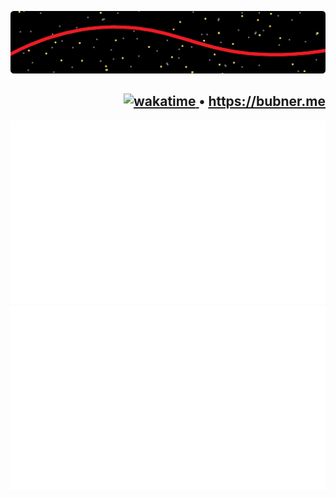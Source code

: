 [![bg](https://github.com/bubner/bubner/raw/main/holobg_r.png)](https://bubner.me/)
<div align="right">
  <h2>
    <a href="https://wakatime.com/@bubner">
      <img
        src="https://wakatime.com/badge/user/617e18c7-273e-4a36-be73-e7a0d8b31d1b.svg"
        alt="wakatime"
        height="18px"
      />
    </a>
    •
    <a href="https://bubner.me/">https://bubner.me</a>
  </h2>
</div>
<div align="center">
  <a href="https://bubner.me">
    <img src="https://raw.githubusercontent.com/bubner/bubner/output/generated/overview.svg" alt="overview" />
  </a>
  <a href="https://bubner.me">
    <img src="https://raw.githubusercontent.com/bubner/bubner/output/generated/languages.svg" alt="languages" />
  </a>
</div>
